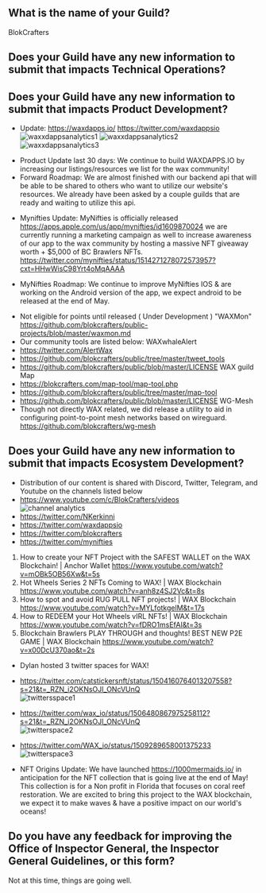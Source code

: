 ## What is the name of your Guild?
BlokCrafters

## Does your Guild have any new information to submit that impacts Technical Operations?

## Does your Guild have any new information to submit that impacts Product Development?
+ Update: https://waxdapps.io/
https://twitter.com/waxdappsio ![waxxdappsanalytics1](https://user-images.githubusercontent.com/66744244/163623456-12cd2704-0bce-45f7-be8d-f3d86c3c8f35.jpg)
![waxxdappsanalytics2](https://user-images.githubusercontent.com/66744244/163623464-8e56d3e4-4c18-44a8-a8b7-d84e6cff1a54.jpg)
![waxxdappsanalytics3](https://user-images.githubusercontent.com/66744244/163623466-fb01ab38-78b2-4f3f-94cf-3794db961ba3.jpg)

- Product Update last 30 days: We continue to build WAXDAPPS.IO by increasing our listings/resources we list for the wax community!
- Forward Roadmap: We are almost finished with our backend api that will be able to be shared to others who want to utilize our website's resources. We already have been asked by a couple guilds that are ready and waiting to utilize this api.
+ Mynifties Update: MyNifties is officially released https://apps.apple.com/us/app/mynifties/id1609870024 we are currently running a marketing campaign as well to increase awareness of our app to the wax community by hosting a massive NFT giveaway worth + $5,000 of BC Brawlers NFTs. https://twitter.com/mynifties/status/1514271278072573957?cxt=HHwWisC98Yrt4oMqAAAA
- MyNifties Roadmap: We continue to improve MyNifties IOS & are working on the Android version of the app, we expect android to be released at the end of May.
+ Not eligible for points until released ( Under Development ) "WAXMon"
https://github.com/blokcrafters/public-projects/blob/master/waxmon.md
+ Our community tools are listed below:
WAXwhaleAlert
+ https://twitter.com/AlertWax
+ https://github.com/blokcrafters/public/tree/master/tweet_tools
+ https://github.com/blokcrafters/public/blob/master/LICENSE
WAX guild Map
+ https://blokcrafters.com/map-tool/map-tool.php
+ https://github.com/blokcrafters/public/tree/master/map-tool
+ https://github.com/blokcrafters/public/blob/master/LICENSE
WG-Mesh
+ Though not directly WAX related, we did release a utility to aid in configuring point-to-point mesh networks based on wireguard.
https://github.com/blokcrafters/wg-mesh

## Does your Guild have any new information to submit that impacts Ecosystem Development?
+ Distribution of our content is shared with Discord, Twitter, Telegram, and Youtube on the channels listed below
+ https://www.youtube.com/c/BlokCrafters/videos  
![channel analytics](https://user-images.githubusercontent.com/66705937/163649183-62f5dc20-efe8-4ac9-8608-dec1ae3a78da.PNG)
+ https://twitter.com/NKerkinni
+ https://twitter.com/waxdappsio
+ https://twitter.com/blokcrafters
+ https://twitter.com/mynifties
1. How to create your NFT Project with the SAFEST WALLET on the WAX Blockchain! | Anchor Wallet
https://www.youtube.com/watch?v=mOBk5OB56Xw&t=5s
1. Hot Wheels Series 2 NFTs Coming to WAX! | WAX Blockchain
https://www.youtube.com/watch?v=anh8z4SJ2Vc&t=8s
1. How to spot and avoid RUG PULL NFT projects! | WAX Blockchain
https://www.youtube.com/watch?v=MYLfotkgelM&t=17s
1. How to REDEEM your Hot Wheels vIRL NFTs! | WAX Blockchain
https://www.youtube.com/watch?v=fDRO1msEfAI&t=3s
1. Blockchain Brawlers PLAY THROUGH and thoughts! BEST NEW P2E GAME | WAX Blockchain
https://www.youtube.com/watch?v=x00DcU370ao&t=2s

+ Dylan hosted 3 twitter spaces for WAX! 

- https://twitter.com/catstickersnft/status/1504160764013207558?s=21&t=_RZN_i2OKNsOJI_ONcVUnQ  
![twittersspace1](https://user-images.githubusercontent.com/66744244/163623243-b96b1bf4-96ea-446d-ac31-a3dae8dabd2a.jpg)

- https://twitter.com/wax_io/status/1506480867975258112?s=21&t=_RZN_i2OKNsOJI_ONcVUnQ  
![twitterspace2](https://user-images.githubusercontent.com/66744244/163623266-f4faa627-c4cd-4c4b-9af1-f28c1b5d449a.jpg)

- https://twitter.com/WAX_io/status/1509289658001375233  
![twitterspace3](https://user-images.githubusercontent.com/66744244/163623273-f27a43d5-c5e8-46a3-a614-e5a992edaae1.jpg)


+ NFT Origins Update: We have launched https://1000mermaids.io/ in anticipation for the NFT collection that is going live at the end of May! This collection is for a Non profit in Florida that focuses on coral reef restoration. We are excited to bring this project to the WAX blockchain, we expect it to make waves & have a positive impact on our world's oceans!

## Do you have any feedback for improving the Office of Inspector General, the Inspector General Guidelines, or this form?
Not at this time, things are going well.
